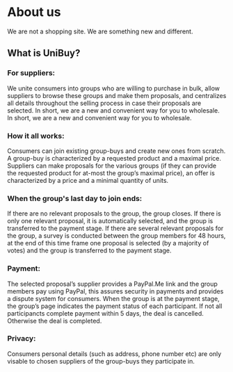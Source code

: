 # About us

We are not a shopping site. We are something new and different.

## What is UniBuy?

### For suppliers:

We unite consumers into groups who are willing to purchase in bulk, allow suppliers to browse these groups and make them proposals, and centralizes all details throughout the selling process in case their proposals are selected. In short, we are a new and convenient way for you to wholesale.
In short, we are a new and convenient way for you to wholesale.

### How it all works:

Consumers can join existing group-buys and create new ones from scratch. A group-buy is characterized by a requested product and a maximal price. Suppliers can make proposals for the various groups (if they can provide the requested product for at-most the group’s maximal price), an offer is characterized by a price and a minimal quantity of units.

### When the group's last day to join ends:

If there are no relevant proposals to the group, the group closes.
If there is only one relevant proposal, it is automatically selected, and the group is transferred to the payment stage.
If there are several relevant proposals for the group, a survey is conducted between the group members for 48 hours, at the end of this time frame one proposal is selected (by a majority of votes) and the group is transferred to the payment stage.

### Payment:

The selected proposal’s supplier provides a PayPal.Me link and the group members pay using PayPal, this assures security in payments and provides a dispute system for consumers. When the group is at the payment stage, the group’s page indicates the payment status of each participant. If not all participancts complete payment within 5 days, the deal is cancelled. Otherwise the deal is completed.

### Privacy:

Consumers personal details (such as address, phone number etc) are only visable to chosen suppliers of the group-buys they participate in.
